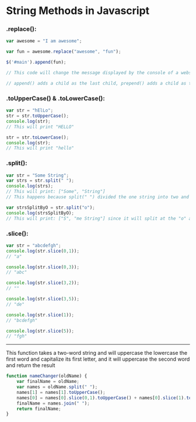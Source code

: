 # String Methods in Javascript

### .replace():

```javascript
var awesome = "I am awesome";

var fun = awesome.replace("awesome", "fun");

$('#main').append(fun);

// This code will change the message displayed by the console of a website with an element with id = 'main'

// append() adds a child as the last child, prepend() adds a child as the first child
```

### .toUpperCase() & .toLowerCase():

```javascript
var str = "hElLo";
str = str.toUpperCase();
console.log(str);
// This will print "HELLO"

str = str.toLowerCase();
console.log(str);
// This will print "hello"
```

### .split():

```javascript
var str = "Some String";
var strs = str.split(" ");
console.log(strs);
// This will print: ["Some", "String"]
// This happens because split(" ") divided the one string into two and deleted the space

var strsSplitByO = str.split("o");
console.log(strsSplitByO);
// This will print: ["S", "me String"] since it will split at the "o" and delete the "o"
```

### .slice():

```javascript
var str = "abcdefgh";
console.log(str.slice(0,1));
// "a"

console.log(str.slice(0,3));
// "abc"

console.log(str.slice(3,2));
// ""

console.log(str.slice(3,5));
// "de"

console.log(str.slice(1));
// "bcdefgh"

console.log(str.slice(5));
// "fgh"
```

***

This function takes a two-word string and will uppercase the lowercase the first word and capitalize its first letter, and it will uppercase the second word and return the result

```javascript
function nameChanger(oldName) {
    var finalName = oldName;
    var names = oldName.split(" ");
    names[1] = names[1].toUpperCase();
    names[0] = names[0].slice(0,1).toUpperCase() + names[0].slice(1).toLowerCase();
    finalName = names.join(" ");
    return finalName;
}
```
